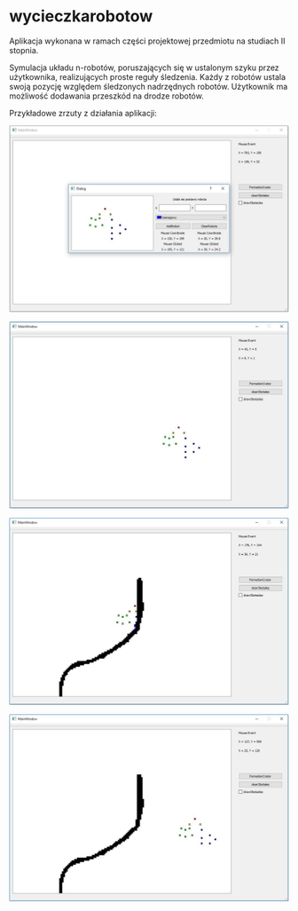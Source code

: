 # wycieczkarobotow

Aplikacja wykonana w ramach części projektowej przedmiotu na studiach II stopnia.

Symulacja układu n-robotów, poruszających się w ustalonym szyku przez użytkownika, realizujących proste reguły śledzenia. Każdy z robotów ustala swoją pozycję względem śledzonych nadrzędnych robotów. Użytkownik ma możliwość dodawania przeszkód na drodze robotów.

Przykładowe zrzuty z działania aplikacji:

![alt text](
        https://github.com/wrobel94/wycieczkarobotow/blob/master/1.JPG
      )
      
![alt text](
        https://github.com/wrobel94/wycieczkarobotow/blob/master/2.JPG
      )

![alt text](
        https://github.com/wrobel94/wycieczkarobotow/blob/master/3.JPG
      )

![alt text](
        https://github.com/wrobel94/wycieczkarobotow/blob/master/4.JPG
      )
